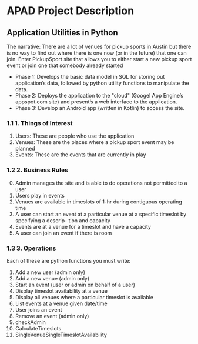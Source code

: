# APAD Project Description
## Application Utilities in Python

The narrative: There are a lot of venues for pickup sports in Austin but there is no way to find out where there is one now (or in the future) that one can join. Enter PickupSport site that allows you to either start a new pickup sport event
or join one that somebody already started

- Phase 1: Develops the basic data model in SQL for storing out application’s data, followed by python utility functions to manipulate the data. 
- Phase 2: Deploys the application to the "cloud" (Googel App Engine’s appspot.com site) and present’s a web interface to the application. 
- Phase 3: Develop an Android app (written in Kotlin) to access the site.

### 1.1 1. Things of Interest
1. Users: These are people who use the application
2. Venues: These are the places where a pickup sport event may be planned
3. Events: These are the events that are currently in play
### 1.2 2. Business Rules
0. Admin manages the site and is able to do operations not permitted to a user
1. Users play in events
2. Venues are available in timeslots of 1-hr during contiguous operating time
3. A user can start an event at a particular venue at a specific timeslot by specifying a descrip-
tion and capacity
4. Events are at a venue for a timeslot and have a capacity
5. A user can join an event if there is room
### 1.3 3. Operations
Each of these are python functions you must write: 
1. Add a new user (admin only)
2. Add a new venue (admin only)
3. Start an event (user or admin on behalf of a user)
4. Display timeslot availability at a venue
5. Display all venues where a particular timeslot is available
6. List events at a venue given date/time
7. User joins an event
8. Remove an event (admin only)
9. checkAdmin
10. CalculateTimeslots
11. SingleVenueSingleTimeslotAvailability
